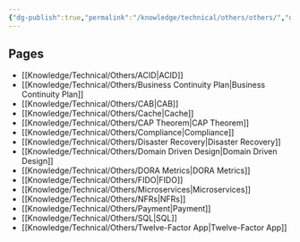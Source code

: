 ```yaml
---
{"dg-publish":true,"permalink":"/knowledge/technical/others/others/","dgPassFrontmatter":true}
---
```


## Pages

- [[Knowledge/Technical/Others/ACID\|ACID]]
- [[Knowledge/Technical/Others/Business Continuity Plan\|Business Continuity Plan]]
- [[Knowledge/Technical/Others/CAB\|CAB]]
- [[Knowledge/Technical/Others/Cache\|Cache]]
- [[Knowledge/Technical/Others/CAP Theorem\|CAP Theorem]]
- [[Knowledge/Technical/Others/Compliance\|Compliance]]
- [[Knowledge/Technical/Others/Disaster Recovery\|Disaster Recovery]]
- [[Knowledge/Technical/Others/Domain Driven Design\|Domain Driven Design]]
- [[Knowledge/Technical/Others/DORA Metrics\|DORA Metrics]]
- [[Knowledge/Technical/Others/FIDO\|FIDO]]
- [[Knowledge/Technical/Others/Microservices\|Microservices]]
- [[Knowledge/Technical/Others/NFRs\|NFRs]]
- [[Knowledge/Technical/Others/Payment\|Payment]]
- [[Knowledge/Technical/Others/SQL\|SQL]]
- [[Knowledge/Technical/Others/Twelve-Factor App\|Twelve-Factor App]]

